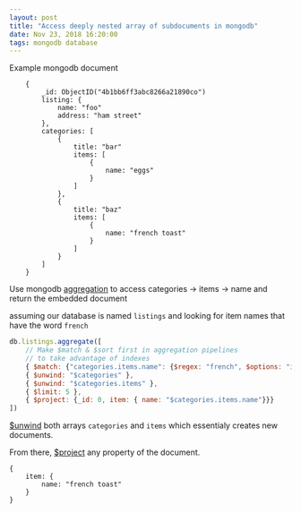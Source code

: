 ```yaml
---
layout: post
title: "Access deeply nested array of subdocuments in mongodb"
date: Nov 23, 2018 16:20:00
tags: mongodb database
---
```


Example mongodb document
```
    {
        _id: ObjectID("4b1bb6ff3abc8266a21890co")
        listing: {
            name: "foo"
            address: "ham street"
        },
        categories: [
            {
                title: "bar"
                items: [
                    {
                        name: "eggs"
                    }
                ]
            },
            {
                title: "baz"
                items: [
                    {
                        name: "french toast"
                    }
                ]
            }
        ]
    }
```

Use mongodb [aggregation](https://docs.mongodb.com/manual/core/aggregation-pipeline/index.html) to access categories -> items -> name and return the embedded document

assuming our database is named `listings` and looking for item names that have the word `french`
```javascript
db.listings.aggregate([
    // Make $match & $sort first in aggregation pipelines
    // to take advantage of indexes
    { $match: {"categories.items.name": {$regex: "french", $options: "i"}}},
    { $unwind: "$categories" },
    { $unwind: "$categories.items" },
    { $limit: 5 },
    { $project: {_id: 0, item: { name: "$categories.items.name"}}}
])
```
[$unwind](https://docs.mongodb.com/manual/reference/operator/aggregation/unwind/) both arrays `categories` and `items` which essentialy creates new documents.

From there, [$project](https://docs.mongodb.com/manual/reference/operator/aggregation/project/) any property of the document.
```
{
    item: {
        name: "french toast"
    }
}
```